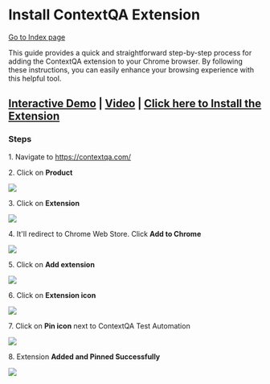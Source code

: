 # Install ContextQA Extension

[Go to Index page](../../01-Index/Index.md)

This guide provides a quick and straightforward step-by-step process for adding the ContextQA extension to your Chrome browser. By following these instructions, you can easily enhance your browsing experience with this helpful tool.

## [Interactive Demo](https://app.storylane.io/share/tvpsrlszceva) | [Video](https://www.loom.com/share/c6f0e119edf34ea3b18a2f8d3a0d9916?sid=d3cf131f-53c0-4fdf-9170-6e9cfb054b1d) | [Click here to Install the Extension](https://chromewebstore.google.com/search/contextqa)

### **Steps**

1\. Navigate to <https://contextqa.com/>


2\. Click on **Product**

![](https://ajeuwbhvhr.cloudimg.io/colony-recorder.s3.amazonaws.com/files/2024-02-29/20c004ed-b37c-4e06-b18b-2506b18a0e18/ascreenshot.jpeg?tl_px=0,0&br_px=1920,1080&force_format=png&width=1120.0&wat=1&wat_opacity=0.7&wat_gravity=northwest&wat_url=https://colony-recorder.s3.us-west-1.amazonaws.com/images/watermarks/FB923C_standard.png&wat_pad=530,53)


3\. Click on **Extension**

![](https://ajeuwbhvhr.cloudimg.io/colony-recorder.s3.amazonaws.com/files/2024-02-29/492934a9-49d0-4bed-8dab-353fa1ec2f8e/ascreenshot.jpeg?tl_px=0,118&br_px=1719,1080&force_format=png&width=1120.0&wat=1&wat_opacity=0.7&wat_gravity=northwest&wat_url=https://colony-recorder.s3.us-west-1.amazonaws.com/images/watermarks/FB923C_standard.png&wat_pad=417,297)


4\. It'll redirect to Chrome Web Store. Click **Add to Chrome**

![](https://ajeuwbhvhr.cloudimg.io/colony-recorder.s3.amazonaws.com/files/2024-03-01/f04f231a-7611-4196-9c31-47fca5b62963/user_cropped_screenshot.jpeg?tl_px=0,0&br_px=1920,1080&force_format=png&width=1120.0&wat=1&wat_opacity=0.7&wat_gravity=northwest&wat_url=https://colony-recorder.s3.us-west-1.amazonaws.com/images/watermarks/FB923C_standard.png&wat_pad=851,115)


5\. Click on **Add extension**

![](https://ajeuwbhvhr.cloudimg.io/colony-recorder.s3.amazonaws.com/files/2024-02-29/bf3449d6-31af-4657-b046-bd8682015ad5/ascreenshot.jpeg?tl_px=177,0&br_px=1896,961&force_format=png&width=1120.0&wat=1&wat_opacity=0.7&wat_gravity=northwest&wat_url=https://colony-recorder.s3.us-west-1.amazonaws.com/images/watermarks/FB923C_standard.png&wat_pad=524,164)


6\. Click on **Extension icon**

![](https://ajeuwbhvhr.cloudimg.io/colony-recorder.s3.amazonaws.com/files/2024-03-01/43241a22-fb64-4ffb-b8e9-ddabd07c1bd8/ascreenshot.jpeg?tl_px=200,0&br_px=1920,961&force_format=png&width=1120.0&wat=1&wat_opacity=0.7&wat_gravity=northwest&wat_url=https://colony-recorder.s3.us-west-1.amazonaws.com/images/watermarks/FB923C_standard.png&wat_pad=938,18)


7\. Click on **Pin icon** next to ContextQA Test Automation

![](https://ajeuwbhvhr.cloudimg.io/colony-recorder.s3.amazonaws.com/files/2024-03-01/f053190f-8963-4a89-919e-c85f8ded82aa/ascreenshot.jpeg?tl_px=1060,86&br_px=1920,567&force_format=png&width=860&wat_scale=76&wat=1&wat_opacity=0.7&wat_gravity=northwest&wat_url=https://colony-recorder.s3.us-west-1.amazonaws.com/images/watermarks/FB923C_standard.png&wat_pad=525,212)


8\. Extension **Added and Pinned Successfully**

![](https://ajeuwbhvhr.cloudimg.io/colony-recorder.s3.amazonaws.com/files/2024-02-29/c93b1e21-afd5-4ca2-951b-c8f2508b55d4/ascreenshot.jpeg?tl_px=0,0&br_px=1920,1080&force_format=png&width=1120.0&wat=1&wat_opacity=0.7&wat_gravity=northwest&wat_url=https://colony-recorder.s3.us-west-1.amazonaws.com/images/watermarks/FB923C_standard.png&wat_pad=920,14)




